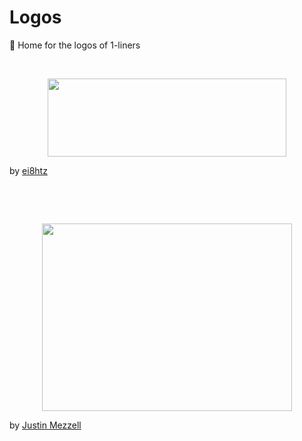 # Logos
:house_with_garden: Home for the logos of 1-liners

&nbsp;

<p align="center"><img src="https://cdn.jsdelivr.net/gh/1-liners/Logos@master/logo.png" width="382px" height="125px" /></p>

by [ei8htz](https://www.fiverr.com/ei8htz)

&nbsp;


&nbsp;

<p align="center"><img src="https://cdn.jsdelivr.net/gh/1-liners/Logos@master/swissknife.gif" width="400px" height="300px" /></p>

by [Justin Mezzell](http://justinmezzell.tumblr.com/)

&nbsp;
